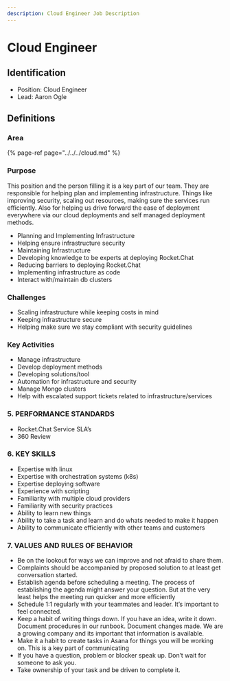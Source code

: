 ```yaml
---
description: Cloud Engineer Job Description
---
```


# Cloud Engineer

## Identification

* Position: Cloud Engineer
* Lead: Aaron Ogle

## Definitions

### Area

{% page-ref page="../../../cloud.md" %}

### Purpose

This position and the person filling it is a key part of our team. They are responsible for helping plan and implementing infrastructure. Things like improving security, scaling out resources, making sure the services run efficiently. Also for helping us drive forward the ease of deployment everywhere via our cloud deployments and self managed deployment methods.

* Planning and Implementing Infrastructure
* Helping ensure infrastructure security
* Maintaining Infrastructure
* Developing knowledge to be experts at deploying Rocket.Chat
* Reducing barriers to deploying Rocket.Chat
* Implementing infrastructure as code
* Interact with/maintain db clusters

### Challenges

* Scaling infrastructure while keeping costs in mind
* Keeping infrastructure secure
* Helping make sure we stay compliant with security guidelines

### Key Activities

* Manage infrastructure
* Develop deployment methods
* Developing solutions/tool
* Automation for infrastructure and security
* Manage Mongo clusters
* Help with escalated support tickets related to infrastructure/services

### 5. PERFORMANCE STANDARDS

* Rocket.Chat Service SLA’s
* 360 Review

### 6. KEY SKILLS

* Expertise with linux
* Expertise with orchestration systems \(k8s\)
* Expertise deploying software
* Experience with scripting
* Familiarity with multiple cloud providers
* Familiarity with security practices
* Ability to learn new things
* Ability to take a task and learn and do whats needed to make it happen
* Ability to communicate efficiently with other teams and customers

### 7. VALUES AND RULES OF BEHAVIOR

* Be on the lookout for ways we can improve and not afraid to share them.
* Complaints should be accompanied by proposed solution to at least get conversation started.
* Establish agenda before scheduling a meeting.  The process of establishing the agenda might answer your question.  But at the very least helps the meeting run quicker and more efficiently
* Schedule 1:1 regularly with your teammates and leader.  It’s important to feel connected.
* Keep a habit of writing things down. If you have an idea, write it down.  Document procedures in our runbook.  Document changes made.  We are a growing company and its important that information is available.
* Make it a habit to create tasks in Asana for things you will be working on.  This is a key part of communicating
* If you have a question, problem or blocker speak up.  Don’t wait for someone to ask you.
* Take ownership of your task and be driven to complete it.

